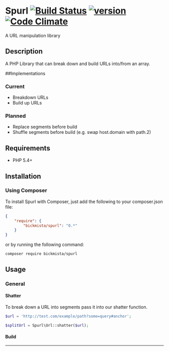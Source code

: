 # Spurl [![Build Status][travis-image]][travis-url] [![version][packagist-version]][packagist-url] [![Code Climate][codeclimate-quality]][codeclimate-url]

A URL manipulation library

## Description
A PHP Library that can break down and build URLs into/from an array.

##Implementations

### Current

* Breakdown URLs
* Build up URLs

### Planned

* Replace segments before build
* Shuffle segments before build (e.g. swap host.domain with path.2)

## Requirements

- PHP 5.4+

## Installation

### Using Composer

To install Spurl with Composer, just add the following to your composer.json file:

```json
{
    "require": {
        "bickmista/spurl": "0.*"
    }
}
```

or by running the following command:

```shell
composer require bickmista/spurl
```

## Usage

### General

#### Shatter

To break down a URL into segments pass it into our shatter function.

```php
$url = 'http://test.com/example/path?some=query#anchor';

$splitUrl = Spurl\Url::shatter($url);
```

#### Build



----

[travis-url]: https://travis-ci.org/bickmista/spurl
[travis-image]: https://travis-ci.org/bickmista/spurl.svg

[codeclimate-url]: https://codeclimate.com/github/bickmista/spurl
[codeclimate-quality]: https://codeclimate.com/github/bickmista/spurl/badges/gpa.svg

[packagist-url]: https://packagist.org/packages/bickmista/spurl
[packagist-version]: https://img.shields.io/packagist/v/bickmista/spurl.svg
